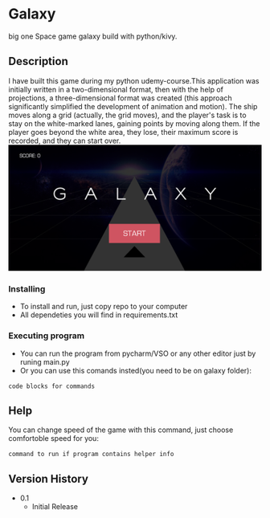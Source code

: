 # Galaxy
big one 
Space game galaxy build with python/kivy.

## Description

I have built this game during my python udemy-course.This application was initially written in a two-dimensional format, then with the help of projections, a three-dimensional format was created (this approach significantly simplified the development of animation and motion). The ship moves along a grid (actually, the grid moves), and the player's task is to stay on the white-marked lanes, gaining points by moving along them. If the player goes beyond the white area, they lose, their maximum score is recorded, and they can start over.  
![Screenshot from the game](https://github.com/Valeronf/galaxy/blob/main/Screenshot%202024-03-05%20at%2015.24.43.png)
### Installing

* To install and run, just copy repo to your computer
* All dependeties you will find in requirements.txt

### Executing program

* You can run the program from pycharm/VSO or any other editor just by runing main.py
* Or you can use this comands insted(you need to be on galaxy folder):
```
code blocks for commands
```

## Help

You can change speed of the game with this command, just choose comfortoble speed for you:
```
command to run if program contains helper info
```

## Version History

* 0.1
    * Initial Release
